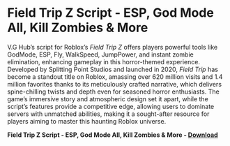 <h1>Field Trip Z Script - ESP, God Mode All, Kill Zombies & More</h1>

V.G Hub’s script for Roblox’s *Field Trip Z* offers players powerful tools like GodMode, ESP, Fly, WalkSpeed, JumpPower, and instant zombie elimination, enhancing gameplay in this horror-themed experience. Developed by Splitting Point Studios and launched in 2020, *Field Trip* has become a standout title on Roblox, amassing over 620 million visits and 1.4 million favorites thanks to its meticulously crafted narrative, which delivers spine-chilling twists and depth even for seasoned horror enthusiasts. The game’s immersive story and atmospheric design set it apart, while the script’s features provide a competitive edge, allowing users to dominate servers with unmatched abilities, making it a sought-after resource for players aiming to master this haunting Roblox universe.

**Field Trip Z Script - ESP, God Mode All, Kill Zombies &amp; More - [Download](https://www.dlgram.com/public/files/api.php?shortened=mcnkvO)**


